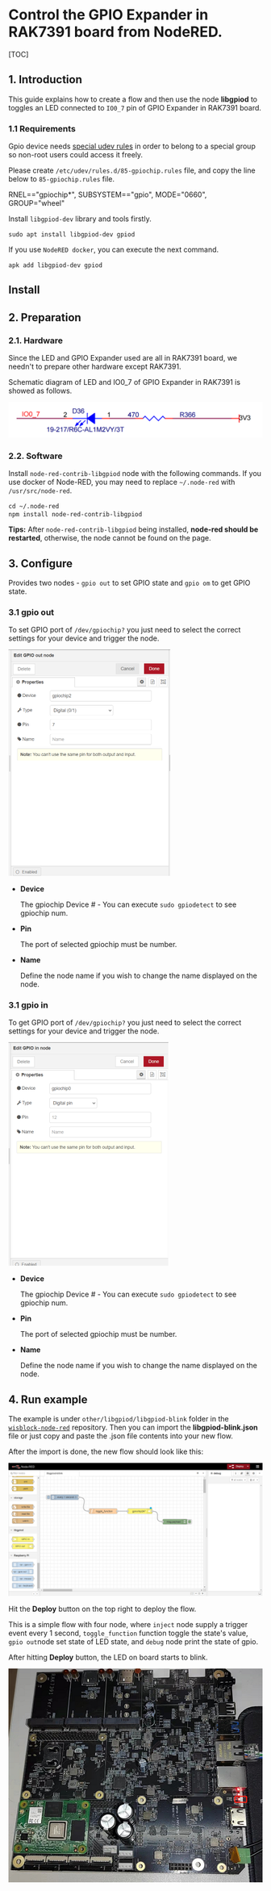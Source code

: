# Control the GPIO Expander in RAK7391 board from NodeRED.

[TOC]

## 1. Introduction

This guide explains how to create a flow and then use the node **libgpiod** to toggles an LED connected to `IO0_7` pin of GPIO Expander in RAK7391 board. 

### 1.1 Requirements

Gpio device needs [special udev rules](https://blog.oless.xyz/post/fedorarpigpio/#udev) in order to belong to a special group so non-root users could access it freely.

Please create `/etc/udev/rules.d/85-gpiochip.rules` file, and copy the line below to `85-gpiochip.rules` file.

RNEL=="gpiochip*", SUBSYSTEM=="gpio", MODE="0660", GROUP="wheel"

Install `libgpiod-dev`  library  and tools firstly. 

```
sudo apt install libgpiod-dev gpiod
```

If you use `NodeRED docker`, you can execute the next command.

```
apk add libgpiod-dev gpiod
```

## Install

## 2. Preparation

### 2.1. Hardware

Since the LED and GPIO Expander used are all in RAK7391 board, we needn't to prepare other hardware except RAK7391.

Schematic diagram of LED and IO0_7 of GPIO Expander in RAK7391 is showed as follows.

![image-20220302172023719](assets/image-20220302172023719.png)

### 2.2. Software

Install `node-red-contrib-libgpiod` node with the following commands. If you use docker of Node-RED, you may need to replace `~/.node-red` with `/usr/src/node-red`.

```
cd ~/.node-red
npm install node-red-contrib-libgpiod
```

**Tips:**  After `node-red-contrib-libgpiod` being installed,  **node-red should be restarted**, otherwise, the node cannot be found on the page.

## 3. Configure

Provides two nodes - `gpio out` to set GPIO state and `gpio om` to get   GPIO state.

### 3.1 gpio out

To set  GPIO port of `/dev/gpiochip?` you just need to select the correct settings for your device and trigger the node. 

<img src="assets/image-20220419164135773.png" alt="image-20220419164135773" style="zoom:50%;" />	

- **Device**

  The gpiochip Device # - You can execute `sudo gpiodetect` to see gpiochip num.

- **Pin**

  The port of selected gpiochip must be number.

- **Name**

  Define the node name if you wish to change the name displayed on the node.



### 3.1 gpio in

To get  GPIO port of `/dev/gpiochip?` you just need to select the correct settings for your device and trigger the node. 

<img src="assets/image-20220419164519694.png" alt="image-20220419164519694" style="zoom:50%;" />	

- **Device**

  The gpiochip Device # - You can execute `sudo gpiodetect` to see gpiochip num.

- **Pin**

  The port of selected gpiochip must be number.

- **Name**

  Define the node name if you wish to change the name displayed on the node.

## 4. Run example

The example is under `other/libgpiod/libgpiod-blink` folder in the [`wisblock-node-red`](https://git.rak-internal.net/product-rd/gateway/wis-developer/rak7391/wisblock-node-red/-/tree/dev/) repository. Then you can import the  **libgpiod-blink.json** file or just copy and paste the .json file contents into your new flow.

After the import is done, the new flow should look like this:

![image-20220419164726737](assets/image-20220419164726737.png)

Hit the **Deploy** button on the top right to deploy the flow.

This is a simple flow with four node, where `inject` node supply a trigger event every 1 second,  `toggle_function`  function toggle the state's value, `gpio out`node set state of LED state, and `debug` node print the state of gpio. 

After hitting **Deploy** button, the LED on board starts to blink.

![image-20220303172308491](assets/image-20220303172308491.png)

